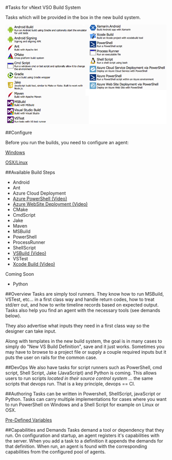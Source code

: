 #Tasks for vNext VSO Build System

Tasks which will be provided in the box in the new build system.

![Build Tasks](/tasks.png?raw=true "Build Tasks")

##Configure

Before you run the builds, you need to configure an agent:

[Windows](http://youtu.be/V2-cPzggChg)

[OSX/Linux](https://github.com/Microsoft/vso-agent)

##Available Build Steps

* Android
* Ant
* Azure Cloud Deployment
* [Azure PowerShell (Video)](http://youtu.be/uRI94SJ_XoE)
* [Azure WebSite Deployment (Video)](http://youtu.be/aLprCE3uRHs)
* CMake
* CmdScript
* Jake
* Maven
* MSBuild
* PowerShell
* ProcessRunner
* ShellScript
* [VSBuild (Video)](http://youtu.be/Jx8s7KAATH4)
* VSTest
* [Xcode Build (Video)](http://youtu.be/OxmBuqtgHuM)

Coming Soon

* Python

##Overview
Tasks are simply tool runners.  They know how to run MSBuild, VSTest, etc... in a first class way and handle return codes, how to treat std/err out, and how to write timeline records based on expected output.  Tasks also help you find an agent with the necessary tools (see demands below).

They also advertise what inputs they need in a first class way so the designer can take input.

Along with templates in the new build system, the goal is in many cases to simply do "New VS Build Definition", save and it just works.  Sometimes you may have to browse to a project file or supply a couple required inputs but it puts the user on rails for the common case.

##DevOps
We also have tasks for script runners such as PowerShell, cmd script, Shell Script, Jake (JavaScript) and Python is coming.  This allows users to run scripts *located in their source control system* ... the same scripts that devops run.  That is a key principle, devops == CI.

##Authoring
Tasks can be written in Powershell, ShellScript, javaScript or Python.  Tasks can carry multiple implementations for cases where you want to run PowerShell on Windows and a Shell Script for example on Linux or OSX.

[Pre-Defined Variables](/docs/authoring/variables.md)

##Capabilities and Demands
Tasks demand a tool or dependency that they run.  On configuration and startup, an agent registers it's capabilities with the server.  When you add a task to a definition it appends the demands for that definition.  When run, an agent is found with the corresponding capabilities from the configured pool of agents.